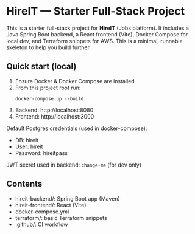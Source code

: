 # HireIT — Starter Full-Stack Project

This is a starter full-stack project for **HireIT** (Jobs platform).
It includes a Java Spring Boot backend, a React frontend (Vite), Docker Compose for local dev,
and Terraform snippets for AWS. This is a minimal, runnable skeleton to help you build further.

## Quick start (local)

1. Ensure Docker & Docker Compose are installed.
2. From this project root run:
   ```
   docker-compose up --build
   ```
3. Backend: http://localhost:8080
4. Frontend: http://localhost:3000

Default Postgres credentials (used in docker-compose):
- DB: hireit
- User: hireit
- Password: hireitpass

JWT secret used in backend: `change-me` (for dev only)

## Contents
- hireit-backend/: Spring Boot app (Maven)
- hireit-frontend/: React (Vite)
- docker-compose.yml
- terraform/: basic Terraform snippets
- .github/: CI workflow

